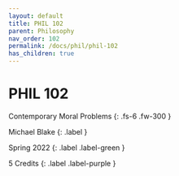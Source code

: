 ```yaml
---
layout: default
title: PHIL 102
parent: Philosophy
nav_order: 102
permalink: /docs/phil/phil-102
has_children: true
---
```


# PHIL 102

Contemporary Moral Problems
{: .fs-6 .fw-300 }

Michael Blake
{: .label }

Spring 2022
{: .label .label-green }

5 Credits
{: .label .label-purple }
